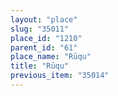 ```yaml
---
layout: "place"
slug: "35011"
place_id: "1210"
parent_id: "61"
place_name: "Rūqu"
title: "Rūqu"
previous_item: "35014"
---
```

